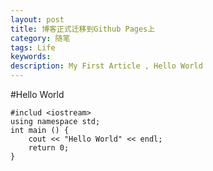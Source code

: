 ```yaml
---
layout: post
title: 博客正式迁移到Github Pages上
category: 随笔
tags: Life
keywords: 
description: My First Article , Hello World
---
```


#Hello World

    #includ <iostream>
    using namespace std;
    int main () {
    	cout << "Hello World" << endl;
    	return 0;
    }
